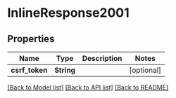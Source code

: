# InlineResponse2001

## Properties

Name | Type | Description | Notes
------------ | ------------- | ------------- | -------------
**csrf_token** | **String** |  | [optional] 

[[Back to Model list]](../README.md#documentation-for-models) [[Back to API list]](../README.md#documentation-for-api-endpoints) [[Back to README]](../README.md)


